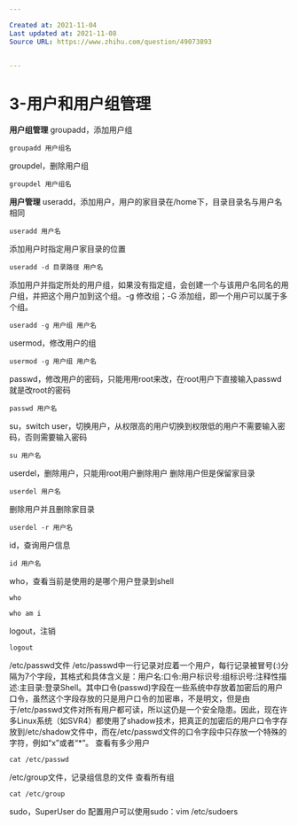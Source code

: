 ```yaml
---

Created at: 2021-11-04
Last updated at: 2021-11-08
Source URL: https://www.zhihu.com/question/49073893


---
```


# 3-用户和用户组管理


**用户组管理**
groupadd，添加用户组
```
groupadd 用户组名
```
groupdel，删除用户组
```
groupdel 用户组名
```

**用户管理**
useradd，添加用户，用户的家目录在/home下，目录目录名与用户名相同
```
useradd 用户名
```
添加用户时指定用户家目录的位置
```
useradd -d 目录路径 用户名
```
添加用户并指定所处的用户组，如果没有指定组，会创建一个与该用户名同名的用户组，并把这个用户加到这个组。-g 修改组；-G 添加组，即一个用户可以属于多个组。
```
useradd -g 用户组 用户名
```
usermod，修改用户的组
```
usermod -g 用户组 用户名
```
passwd，修改用户的密码，只能用用root来改，在root用户下直接输入passwd就是改root的密码
```
passwd 用户名
```
su，switch user，切换用户，从权限高的用户切换到权限低的用户不需要输入密码，否则需要输入密码
```
su 用户名
```
userdel，删除用户，只能用root用户删除用户
删除用户但是保留家目录
```
userdel 用户名
```
删除用户并且删除家目录
```
userdel -r 用户名
```
id，查询用户信息
```
id 用户名
```
who，查看当前是使用的是哪个用户登录到shell
```
who
```
```
who am i
```
logout，注销
```
logout
```

/etc/passwd文件
/etc/passwd中一行记录对应着一个用户，每行记录被冒号(:)分隔为7个字段，其格式和具体含义是：用户名:口令:用户标识号:组标识号:注释性描述:主目录:登录Shell。其中口令(passwd)字段在一些系统中存放着加密后的用户口令，虽然这个字段存放的只是用户口令的加密串，不是明文，但是由于/etc/passwd文件对所有用户都可读，所以这仍是一个安全隐患。因此，现在许多Linux系统（如SVR4）都使用了shadow技术，把真正的加密后的用户口令字存放到/etc/shadow文件中，而在/etc/passwd文件的口令字段中只存放一个特殊的字符，例如“x”或者“\*”。
查看有多少用户
```
cat /etc/passwd
```

/etc/group文件，记录组信息的文件
查看所有组
```
cat /etc/group
```

sudo，SuperUser do
配置用户可以使用sudo：vim /etc/sudoers

